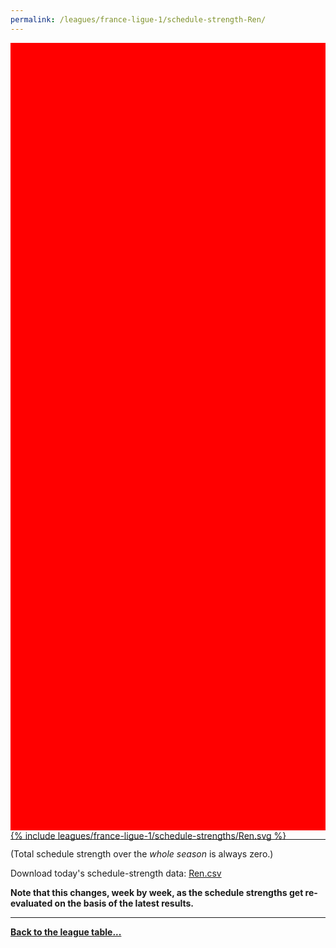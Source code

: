 ```yaml
---
permalink: /leagues/france-ligue-1/schedule-strength-Ren/
---
```


<style>
.svg-wrap {
    background-color:red;
    height:0;
    padding-top:250%; /* 350px/550px */
    position: relative;
}

svg {
    background-color: white;
    height: 100%;
    display:block;
    width: 100%;
    position: absolute;
    top:0;
    left:0;
}
</style>


<div class="svg-wrap">
{% include leagues/france-ligue-1/schedule-strengths/Ren.svg %}
</div>

-----

(Total schedule strength over the *whole season* is always zero.)


Download today's schedule-strength data: [Ren.csv](/assets/leagues/france-ligue-1/2025/schedule-strengths/Ren.csv)

**Note that this changes, week by week, as the schedule strengths get re-evaluated on the
basis of the latest results.**

-----

[**Back to the league table...**](/leagues/france-ligue-1)


